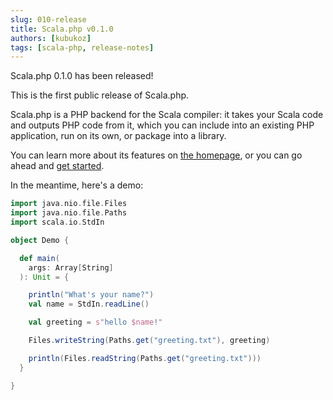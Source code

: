 ```yaml
---
slug: 010-release
title: Scala.php v0.1.0
authors: [kubukoz]
tags: [scala-php, release-notes]
---
```


Scala.php 0.1.0 has been released!

This is the first public release of Scala.php.

Scala.php is a PHP backend for the Scala compiler: it takes your Scala code and outputs PHP code from it,
which you can include into an existing PHP application, run on its own, or package into a library.

You can learn more about its features on [the homepage](/), or you can go ahead and [get started](/docs/getting-started).

In the meantime, here's a demo:

```scala title="src/main/scala/Demo.scala"
import java.nio.file.Files
import java.nio.file.Paths
import scala.io.StdIn

object Demo {

  def main(
    args: Array[String]
  ): Unit = {

    println("What's your name?")
    val name = StdIn.readLine()

    val greeting = s"hello $name!"

    Files.writeString(Paths.get("greeting.txt"), greeting)

    println(Files.readString(Paths.get("greeting.txt")))
  }

}
```
